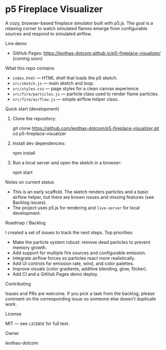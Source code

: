 # p5 Fireplace Visualizer

A cozy, browser-based fireplace simulator built with p5.js. The goal is a relaxing corner to watch simulated flames emerge from configurable sources and respond to simulated airflow.

Live demo

- GitHub Pages: https://leothas-dotcom.github.io/p5-fireplace-visualizer/  (coming soon)

What this repo contains

- `index.html` — HTML shell that loads the p5 sketch.
- `src/sketch.js` — main sketch and loop.
- `src/styles.css` — page styles for a clean canvas experience.
- `src/fire/particles.js` — particle class used to render flame particles.
- `src/fire/airflow.js` — simple airflow helper class.

Quick start (development)

1. Clone the repository:

   git clone https://github.com/leothas-dotcom/p5-fireplace-visualizer.git
   cd p5-fireplace-visualizer

2. Install dev dependencies:

   npm install

3. Run a local server and open the sketch in a browser:

   npm start

Notes on current status

- This is an early scaffold. The sketch renders particles and a basic airflow helper, but there are known issues and missing features (see Backlog issues).
- The project uses p5.js for rendering and `live-server` for local development.

Roadmap / Backlog

I created a set of issues to track the next steps. Top priorities:

- Make the particle system robust: remove dead particles to prevent memory growth.
- Add support for multiple fire sources and configurable emission.
- Integrate airflow forces so particles react more realistically.
- Add UI controls for emission rate, wind, and color palettes.
- Improve visuals (color gradients, additive blending, glow, flicker).
- Add CI and a GitHub Pages demo deploy.

Contributing

Issues and PRs are welcome. If you pick a task from the backlog, please comment on the corresponding issue so someone else doesn't duplicate work.

License

MIT — see `LICENSE` for full text.

Owner

leothas-dotcom
